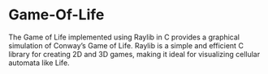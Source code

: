 # Game-Of-Life
The Game of Life implemented using Raylib in C provides a graphical simulation of Conway’s Game of Life. Raylib is a simple and efficient C library for creating 2D and 3D games, making it ideal for visualizing cellular automata like Life.
